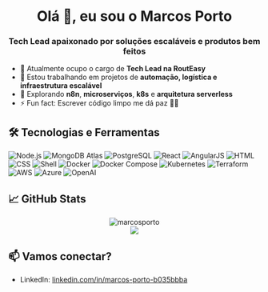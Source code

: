 <h1 align="center">Olá 👋, eu sou o Marcos Porto</h1>
<h3 align="center">Tech Lead apaixonado por soluções escaláveis e produtos bem feitos</h3>

- 💼 Atualmente ocupo o cargo de **Tech Lead na RoutEasy**
- 🔭 Estou trabalhando em projetos de **automação, logística e infraestrutura escalável**
- 🌱 Explorando **n8n**, **microserviços**, **k8s** e **arquitetura serverless**
- ⚡ Fun fact: Escrever código limpo me dá paz 🧘‍♂️

## 🛠️ Tecnologias e Ferramentas
![Node.js](https://img.shields.io/badge/-Node.js-05122A?style=flat&logo=node.js)
![MongoDB Atlas](https://img.shields.io/badge/-Atlas-05122A?style=flat&logo=mongodb)
![PostgreSQL](https://img.shields.io/badge/-PostgreSQL-05122A?style=flat&logo=postgresql)
![React](https://img.shields.io/badge/-React-05122A?style=flat&logo=react)
![AngularJS](https://img.shields.io/badge/-AngularJS-05122A?style=flat&logo=angular)
![HTML](https://img.shields.io/badge/-HTML5-05122A?style=flat&logo=html5)
![CSS](https://img.shields.io/badge/-CSS3-05122A?style=flat&logo=css3)
![Shell](https://img.shields.io/badge/-Shell-05122A?style=flat&logo=gnu-bash)
![Docker](https://img.shields.io/badge/-Docker-05122A?style=flat&logo=docker)
![Docker Compose](https://img.shields.io/badge/-Docker_Compose-05122A?style=flat&logo=docker)
![Kubernetes](https://img.shields.io/badge/-Kubernetes-05122A?style=flat&logo=kubernetes)
![Terraform](https://img.shields.io/badge/-Terraform-05122A?style=flat&logo=terraform)
![AWS](https://img.shields.io/badge/-AWS-05122A?style=flat&logo=amazon-aws)
![Azure](https://img.shields.io/badge/-Azure-05122A?style=flat&logo=microsoft-azure)
![OpenAI](https://img.shields.io/badge/-OpenAI-05122A?style=flat&logo=openai)

## 📈 GitHub Stats
<p align="center">
  <img src="https://github-readme-stats.vercel.app/api?username=maporto&show_icons=true&theme=default" alt="marcosporto" />
  <br/>
  <img src="https://github-readme-streak-stats.herokuapp.com/?user=maporto" />
</p>

## 📫 Vamos conectar?
- LinkedIn: [linkedin.com/in/marcos-porto-b035bbba](https://linkedin.com/in/marcos-porto-b035bbba)
